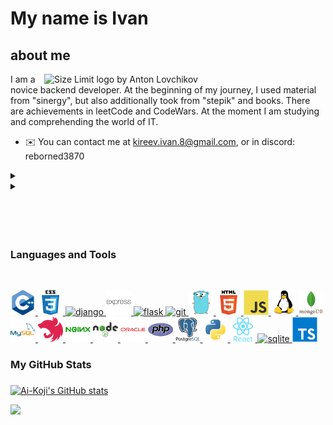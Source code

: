 My name is Ivan
=================================================================================================================================

about me
--------
<p>

  <img src="https://media1.tenor.com/m/7LfXC60OyVkAAAAd/cyberpunk-cyberpunk-anime.gif" align="right"
     alt="Size Limit logo by Anton Lovchikov" width="450">
I am a novice backend developer. At the beginning of my journey, I used material from "sinergy", but also additionally took from "stepik" and books. There are achievements in leetCode and CodeWars. At the moment I am studying and comprehending the world of IT.
*   ✉️  You can contact me at [kireev.ivan.8@gmail.com](mailto:kireev.ivan.8@gmail.com), or in discord: reborned3870
</p>

<details >
  <summary>
  <picture>
    <source media="(prefers-color-scheme: dark)" srcset="https://img.shields.io/badge/Leetcode-333?style=for-the-badge&logo=Leetcode&logoColor=FFA116">
    <source media="(prefers-color-scheme: light)" srcset="https://img.shields.io/badge/Leetcode-f4f4f4?style=for-the-badge&logo=Leetcode&logoColor=FFA116">
    <img>
  </picture>
  </summary>
  <a href="https://leetcode.com/Ai-Koji/">
  <picture>
    <source media="(prefers-color-scheme: dark)" srcset="https://leetcard.jacoblin.cool/Ai-Koji?theme=dark&font=Graduate">
    <source media="(prefers-color-scheme: light)" srcset="https://leetcard.jacoblin.cool/Ai-Koji?theme=unicorn&font=Graduate">
    <img width="400">
  </picture>
  </a>
</details>

<details >
  <summary>
  <picture>
    <source media="(prefers-color-scheme: dark)" srcset="https://img.shields.io/badge/Codewars-333?style=for-the-badge&logo=Codewars&logoColor=B1361E">
    <source media="(prefers-color-scheme: light)" srcset="https://img.shields.io/badge/Codewars-f4f4f4?style=for-the-badge&logo=Codewars&logoColor=B1361E">
    <img>
  </picture>
  </summary>
  
  <a href="https://www.codewars.com/users/Ai-Koji"><picture>
    <source media="(prefers-color-scheme: dark)" srcset="https://codewars-stats-ignacio-cuadra.vercel.app/?username=Ai-Koji&theme=dark&primaryColor=3c7ebb">
    <source media="(prefers-color-scheme: light)" srcset="https://codewars-stats-ignacio-cuadra.vercel.app/?username=Ai-Koji&theme=light&primaryColor=3c7ebb">
    <img width="450">
  </picture></a>
</details>
<br><br><br><br>
<h3 align="left">Languages and Tools</h3>
<br>
<p align="left"> <a href="https://www.w3schools.com/cpp/" target="_blank" rel="noreferrer"> <img src="https://raw.githubusercontent.com/devicons/devicon/master/icons/cplusplus/cplusplus-original.svg" alt="cplusplus" width="40" height="40"/> </a> <a href="https://www.w3schools.com/css/" target="_blank" rel="noreferrer"> <img src="https://raw.githubusercontent.com/devicons/devicon/master/icons/css3/css3-original-wordmark.svg" alt="css3" width="40" height="40"/> </a> <a href="https://www.djangoproject.com/" target="_blank" rel="noreferrer"> <img src="https://cdn.worldvectorlogo.com/logos/django.svg" alt="django" width="40" height="40"/> </a> <a href="https://expressjs.com" target="_blank" rel="noreferrer"> <img src="https://raw.githubusercontent.com/devicons/devicon/master/icons/express/express-original-wordmark.svg" alt="express" width="40" height="40"/> </a> <a href="https://flask.palletsprojects.com/" target="_blank" rel="noreferrer"> <img src="https://www.vectorlogo.zone/logos/pocoo_flask/pocoo_flask-icon.svg" alt="flask" width="40" height="40"/> </a> <a href="https://git-scm.com/" target="_blank" rel="noreferrer"> <img src="https://www.vectorlogo.zone/logos/git-scm/git-scm-icon.svg" alt="git" width="40" height="40"/> </a> <a href="https://golang.org" target="_blank" rel="noreferrer"> <img src="https://raw.githubusercontent.com/devicons/devicon/master/icons/go/go-original.svg" alt="go" width="40" height="40"/> </a> <a href="https://www.w3.org/html/" target="_blank" rel="noreferrer"> <img src="https://raw.githubusercontent.com/devicons/devicon/master/icons/html5/html5-original-wordmark.svg" alt="html5" width="40" height="40"/> </a> <a href="https://developer.mozilla.org/en-US/docs/Web/JavaScript" target="_blank" rel="noreferrer"> <img src="https://raw.githubusercontent.com/devicons/devicon/master/icons/javascript/javascript-original.svg" alt="javascript" width="40" height="40"/> </a> <a href="https://www.linux.org/" target="_blank" rel="noreferrer"> <img src="https://raw.githubusercontent.com/devicons/devicon/master/icons/linux/linux-original.svg" alt="linux" width="40" height="40"/> </a> <a href="https://www.mongodb.com/" target="_blank" rel="noreferrer"> <img src="https://raw.githubusercontent.com/devicons/devicon/master/icons/mongodb/mongodb-original-wordmark.svg" alt="mongodb" width="40" height="40"/> </a> <a href="https://www.mysql.com/" target="_blank" rel="noreferrer"> <img src="https://raw.githubusercontent.com/devicons/devicon/master/icons/mysql/mysql-original-wordmark.svg" alt="mysql" width="40" height="40"/> </a> <a href="https://nestjs.com/" target="_blank" rel="noreferrer"> <img src="https://raw.githubusercontent.com/devicons/devicon/master/icons/nestjs/nestjs-plain.svg" alt="nestjs" width="40" height="40"/> </a> <a href="https://www.nginx.com" target="_blank" rel="noreferrer"> <img src="https://raw.githubusercontent.com/devicons/devicon/master/icons/nginx/nginx-original.svg" alt="nginx" width="40" height="40"/> </a> <a href="https://nodejs.org" target="_blank" rel="noreferrer"> <img src="https://raw.githubusercontent.com/devicons/devicon/master/icons/nodejs/nodejs-original-wordmark.svg" alt="nodejs" width="40" height="40"/> </a> <a href="https://www.oracle.com/" target="_blank" rel="noreferrer"> <img src="https://raw.githubusercontent.com/devicons/devicon/master/icons/oracle/oracle-original.svg" alt="oracle" width="40" height="40"/> </a> <a href="https://www.php.net" target="_blank" rel="noreferrer"> <img src="https://raw.githubusercontent.com/devicons/devicon/master/icons/php/php-original.svg" alt="php" width="40" height="40"/> </a> <a href="https://www.postgresql.org" target="_blank" rel="noreferrer"> <img src="https://raw.githubusercontent.com/devicons/devicon/master/icons/postgresql/postgresql-original-wordmark.svg" alt="postgresql" width="40" height="40"/> </a> <a href="https://www.python.org" target="_blank" rel="noreferrer"> <img src="https://raw.githubusercontent.com/devicons/devicon/master/icons/python/python-original.svg" alt="python" width="40" height="40"/> </a> <a href="https://reactjs.org/" target="_blank" rel="noreferrer"> <img src="https://raw.githubusercontent.com/devicons/devicon/master/icons/react/react-original-wordmark.svg" alt="react" width="40" height="40"/> </a> <a href="https://www.sqlite.org/" target="_blank" rel="noreferrer"> <img src="https://www.vectorlogo.zone/logos/sqlite/sqlite-icon.svg" alt="sqlite" width="40" height="40"/> </a> <a href="https://www.typescriptlang.org/" target="_blank" rel="noreferrer"> <img src="https://raw.githubusercontent.com/devicons/devicon/master/icons/typescript/typescript-original.svg" alt="typescript" width="40" height="40"/> </a> </p>

<h3 align="left">My GitHub Stats</h3>
<h3></h3>

<a href="http://www.github.com/Ai-Koji"><img src="https://github-readme-stats.vercel.app/api?username=Ai-Koji&show_icons=true&hide=&count_private=true&title_color=0891b2&text_color=ffffff&icon_color=0891b2&bg_color=1c1917&hide_border=true&show_icons=true" alt="Ai-Koji's GitHub stats" /></a>

<a href="http://www.github.com/Ai-Koji"><img src="https://github-readme-streak-stats.herokuapp.com/?user=Ai-Koji&stroke=ffffff&background=1c1917&ring=0891b2&fire=0891b2&currStreakNum=ffffff&currStreakLabel=0891b2&sideNums=ffffff&sideLabels=ffffff&dates=ffffff&hide_border=true" /></a>
